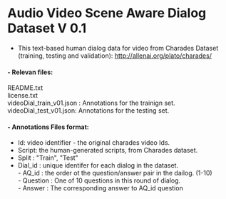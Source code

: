 # Audio Video Scene Aware Dialog Dataset V 0.1 

- This text-based human dialog data for video from Charades Dataset (training, testing and validation): http://allenai.org/plato/charades/

#### - Relevan files:

   README.txt   
   license.txt  
   videoDial_train_v01.json : Annotations for the trainign set.   
   videoDial_test_v01.json:   Annotations for the testing set.
  
  
#### - Annotations Files format:  

  * Id: video identifier - the original charades video Ids.     
  * Script: the human-generated scripts, from Charades dataset.        
  * Split : "Train", "Test"      
  * Dial_id : unique identifer for each dialog in the dataset.  
    		-	AQ_id : the order ot the question/answer pair in the dailog. (1-10)     
        -	Question : One of 10 questions in this round of dialog.     
        -	Answer :   The corresponding answer to AQ_id question  
              
  


         
    



